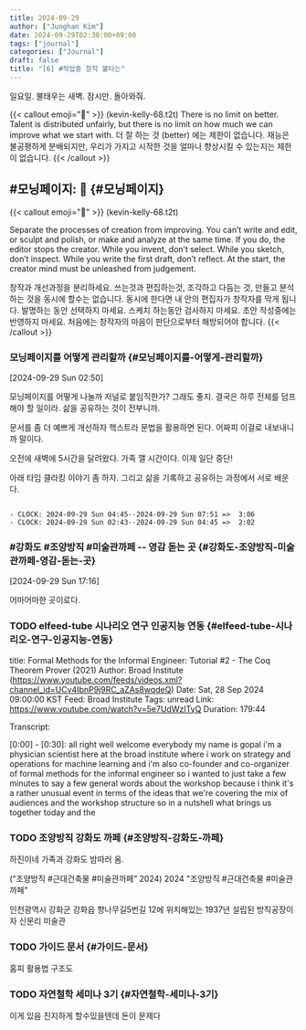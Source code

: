 ```yaml
---
title: 2024-09-29
author: ["Junghan Kim"]
date: 2024-09-29T02:30:00+09:00
tags: ["journal"]
categories: ["Journal"]
draft: false
title: "[6] #작업중 창작 불타는"
---
```


일요일. 불태우는 새벽. 잠시만. 돌아와줘.

<!--more-->

{{< callout emoji="🔮" >}}
(kevin-kelly-68.t2t)
There is no limit on better. Talent is distributed unfairly, but there
is no limit on how much we can improve what we start with.
더 잘 하는 것 (better) 에는 제한이 없습니다. 재능은 불공평하게
분배되지만, 우리가 가지고 시작한 것을 얼마나 향상시킬 수 있는지는 제한이
없습니다.
{{< /callout >}}


## #모닝페이지: 🧘 {#모닝페이지}

{{< callout emoji="🔮" >}}
(kevin-kelly-68.t2t)

Separate the processes of creation from improving. You can’t write and edit, or sculpt and polish, or make and analyze at the same time. If you do, the editor stops the creator. While you invent, don’t select. While you sketch, don’t inspect. While you write the first draft, don’t reflect. At the start, the creator mind must be unleashed from judgement.

창작과 개선과정을 분리하세요. 쓰는것과 편집하는것, 조각하고 다듬는 것, 만들고 분석하는 것을 동시에 할수는 없습니다. 동시에 한다면 내 안의 편집자가 창작자를 막게 됩니다. 발명하는 동안 선택하지 마세요. 스케치 하는동안 검사하지 마세요. 초안 작성중에는 반영하지 마세요. 처음에는 창작자의 마음이 판단으로부터 해방되어야 합니다.
{{< /callout >}}


### 모닝페이지를 어떻게 관리할까 {#모닝페이지를-어떻게-관리할까}

<span class="timestamp-wrapper"><span class="timestamp">[2024-09-29 Sun 02:50]</span></span>

모닝페이지를 어떻게 나눌까 저널로 붙임직한가? 그래도 좋지. 결국은 하루 전체를 덤프해야 할 일이라. 삶을 공유하는 것이 전부니까.

문서를 좀 더 예쁘게 개선하자 헥스트라 문법을 활용하면 된다. 어짜피 이걸로 내보내니까 말이다.

오전에 새벽에 5시간을 달려왔다. 가족 깰 시간이다. 이제 일단 중단!

아래 타임 클라킹 이야기 좀 하자. 그리고 삶을 기록하고 공유하는 과정에서 서로 배운다.

```text

- CLOCK: 2024-09-29 Sun 04:45--2024-09-29 Sun 07:51 =>  3:06
- CLOCK: 2024-09-29 Sun 02:43--2024-09-29 Sun 04:45 =>  2:02
```


### #강화도 #조양방직 #미술관까페 -- 영감 돋는 곳 {#강화도-조양방직-미술관까페-영감-돋는-곳}

<span class="timestamp-wrapper"><span class="timestamp">[2024-09-29 Sun 17:16]</span></span>

어마어마한 곳이로다.


### <span class="org-todo todo TODO">TODO</span> elfeed-tube 시나리오 연구 인공지능 연동 {#elfeed-tube-시나리오-연구-인공지능-연동}

title: Formal Methods for the Informal Engineer: Tutorial #2 - The Coq Theorem Prover (2021) Author: Broad Institute (<https://www.youtube.com/feeds/videos.xml?channel_id=UCv4IbnP9j9RC_aZAs8wqdeQ>) Date: Sat, 28 Sep 2024 09:00:00 KST Feed: Broad Institute Tags: unread Link: <https://www.youtube.com/watch?v=5e7UdWzITyQ> Duration: 179:44

Transcript:

[0:00] - [0:30]: all right well welcome everybody my name is gopal i'm a physician scientist here at the broad institute where i work on strategy and operations for machine learning and i'm also co-founder and co-organizer of formal methods for the informal engineer so i wanted to just take a few minutes to say a few general words about the workshop because i think it's a rather unusual event in terms of the ideas that we're covering the mix of audiences and the workshop structure so in a nutshell what brings us together today and the


### <span class="org-todo todo TODO">TODO</span> 조양방직 강화도 까페 {#조양방직-강화도-까페}

하진이네 가족과 강화도 밤따러 옴.

(“조양방직 \#근대건축물 \#미술관까페” 2024) 2024 "조양방직 #근대건축물 #미술관까페"

인천광역시 강화군 강화읍 향나무길5번길 12에 위치해있는 1937년 설립된 방직공장이자 신문리 미술관


### <span class="org-todo todo TODO">TODO</span> 가이드 문서 {#가이드-문서}

홈피 활용법 구조도


### <span class="org-todo todo TODO">TODO</span> 자연철학 세미나 3기 {#자연철학-세미나-3기}

이게 있음 진지하게 할수있을텐데 돈이 문제다

